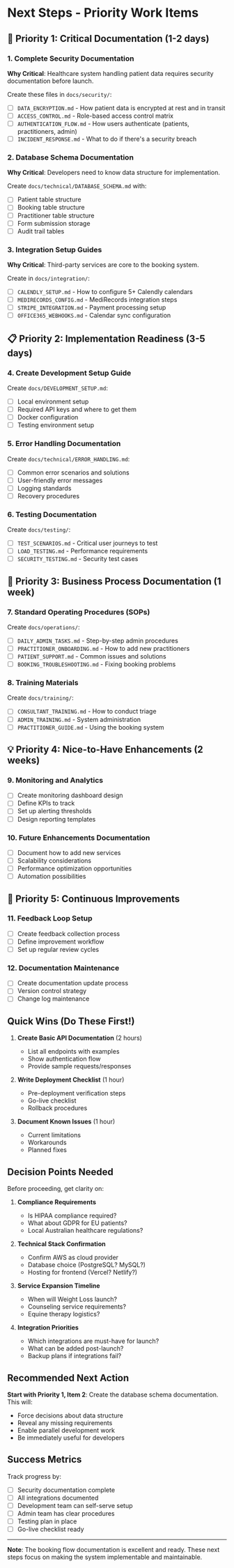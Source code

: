 # Next Steps - Priority Work Items

## 🚨 Priority 1: Critical Documentation (1-2 days)

### 1. Complete Security Documentation
**Why Critical**: Healthcare system handling patient data requires security documentation before launch.

Create these files in `docs/security/`:
- [ ] `DATA_ENCRYPTION.md` - How patient data is encrypted at rest and in transit
- [ ] `ACCESS_CONTROL.md` - Role-based access control matrix
- [ ] `AUTHENTICATION_FLOW.md` - How users authenticate (patients, practitioners, admin)
- [ ] `INCIDENT_RESPONSE.md` - What to do if there's a security breach

### 2. Database Schema Documentation
**Why Critical**: Developers need to know data structure for implementation.

Create `docs/technical/DATABASE_SCHEMA.md` with:
- [ ] Patient table structure
- [ ] Booking table structure
- [ ] Practitioner table structure
- [ ] Form submission storage
- [ ] Audit trail tables

### 3. Integration Setup Guides
**Why Critical**: Third-party services are core to the booking system.

Create in `docs/integration/`:
- [ ] `CALENDLY_SETUP.md` - How to configure 5+ Calendly calendars
- [ ] `MEDIRECORDS_CONFIG.md` - MediRecords integration steps
- [ ] `STRIPE_INTEGRATION.md` - Payment processing setup
- [ ] `OFFICE365_WEBHOOKS.md` - Calendar sync configuration

## 📋 Priority 2: Implementation Readiness (3-5 days)

### 4. Create Development Setup Guide
Create `docs/DEVELOPMENT_SETUP.md`:
- [ ] Local environment setup
- [ ] Required API keys and where to get them
- [ ] Docker configuration
- [ ] Testing environment setup

### 5. Error Handling Documentation
Create `docs/technical/ERROR_HANDLING.md`:
- [ ] Common error scenarios and solutions
- [ ] User-friendly error messages
- [ ] Logging standards
- [ ] Recovery procedures

### 6. Testing Documentation
Create `docs/testing/`:
- [ ] `TEST_SCENARIOS.md` - Critical user journeys to test
- [ ] `LOAD_TESTING.md` - Performance requirements
- [ ] `SECURITY_TESTING.md` - Security test cases

## 🎯 Priority 3: Business Process Documentation (1 week)

### 7. Standard Operating Procedures (SOPs)
Create `docs/operations/`:
- [ ] `DAILY_ADMIN_TASKS.md` - Step-by-step admin procedures
- [ ] `PRACTITIONER_ONBOARDING.md` - How to add new practitioners
- [ ] `PATIENT_SUPPORT.md` - Common issues and solutions
- [ ] `BOOKING_TROUBLESHOOTING.md` - Fixing booking problems

### 8. Training Materials
Create `docs/training/`:
- [ ] `CONSULTANT_TRAINING.md` - How to conduct triage
- [ ] `ADMIN_TRAINING.md` - System administration
- [ ] `PRACTITIONER_GUIDE.md` - Using the booking system

## 💡 Priority 4: Nice-to-Have Enhancements (2 weeks)

### 9. Monitoring and Analytics
- [ ] Create monitoring dashboard design
- [ ] Define KPIs to track
- [ ] Set up alerting thresholds
- [ ] Design reporting templates

### 10. Future Enhancements Documentation
- [ ] Document how to add new services
- [ ] Scalability considerations
- [ ] Performance optimization opportunities
- [ ] Automation possibilities

## 🔄 Priority 5: Continuous Improvements

### 11. Feedback Loop Setup
- [ ] Create feedback collection process
- [ ] Define improvement workflow
- [ ] Set up regular review cycles

### 12. Documentation Maintenance
- [ ] Create documentation update process
- [ ] Version control strategy
- [ ] Change log maintenance

## Quick Wins (Do These First!)

1. **Create Basic API Documentation** (2 hours)
   - List all endpoints with examples
   - Show authentication flow
   - Provide sample requests/responses

2. **Write Deployment Checklist** (1 hour)
   - Pre-deployment verification steps
   - Go-live checklist
   - Rollback procedures

3. **Document Known Issues** (1 hour)
   - Current limitations
   - Workarounds
   - Planned fixes

## Decision Points Needed

Before proceeding, get clarity on:

1. **Compliance Requirements**
   - Is HIPAA compliance required?
   - What about GDPR for EU patients?
   - Local Australian healthcare regulations?

2. **Technical Stack Confirmation**
   - Confirm AWS as cloud provider
   - Database choice (PostgreSQL? MySQL?)
   - Hosting for frontend (Vercel? Netlify?)

3. **Service Expansion Timeline**
   - When will Weight Loss launch?
   - Counseling service requirements?
   - Equine therapy logistics?

4. **Integration Priorities**
   - Which integrations are must-have for launch?
   - What can be added post-launch?
   - Backup plans if integrations fail?

## Recommended Next Action

**Start with Priority 1, Item 2**: Create the database schema documentation. This will:
- Force decisions about data structure
- Reveal any missing requirements
- Enable parallel development work
- Be immediately useful for developers

## Success Metrics

Track progress by:
- [ ] Security documentation complete
- [ ] All integrations documented
- [ ] Development team can self-serve setup
- [ ] Admin team has clear procedures
- [ ] Testing plan in place
- [ ] Go-live checklist ready

---

**Note**: The booking flow documentation is excellent and ready. These next steps focus on making the system implementable and maintainable.